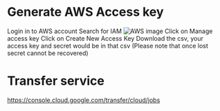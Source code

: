 # Generate AWS Access key
Login in to AWS account
Search for IAM ![AWS image](https://raw.githubusercontent.com/DataTalksClub/data-engineering-zoomcamp/bffb27943aec6bc9f400bb57827f7b2e1b5c01c6/images/aws/iam.png)
Click on Manage access key
Click on Create New Access Key
Download the csv, your access key and secret would be in that csv (Please note that once lost secret cannot be recovered)
# Transfer service
https://console.cloud.google.com/transfer/cloud/jobs
